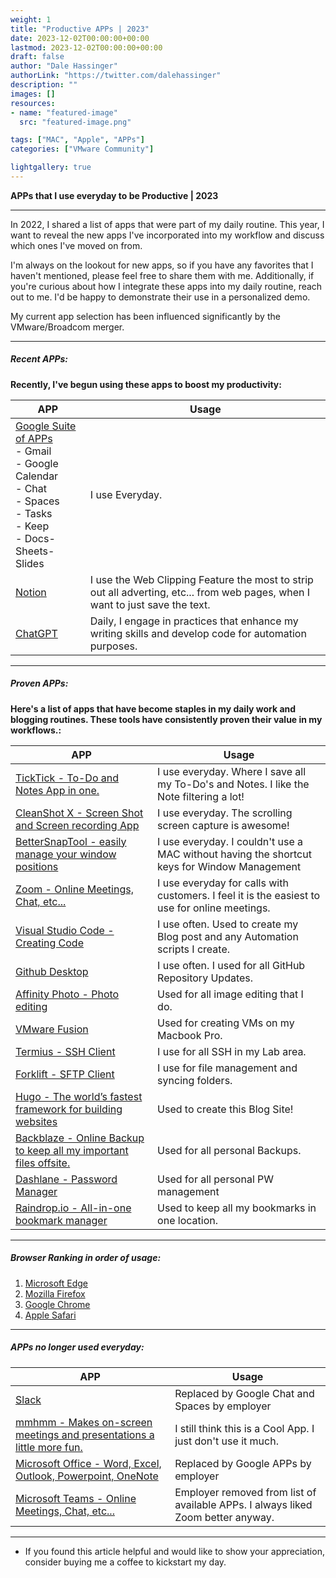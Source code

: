 ```yaml
---
weight: 1
title: "Productive APPs | 2023"
date: 2023-12-02T00:00:00+00:00
lastmod: 2023-12-02T00:00:00+00:00
draft: false
author: "Dale Hassinger"
authorLink: "https://twitter.com/dalehassinger"
description: ""
images: []
resources:
- name: "featured-image"
  src: "featured-image.png"

tags: ["MAC", "Apple", "APPs"]
categories: ["VMware Community"]

lightgallery: true
---
```


**APPs that I use everyday to be Productive | 2023**

---

<!--more-->

In 2022, I shared a list of apps that were part of my daily routine. This year, I want to reveal the new apps I've incorporated into my workflow and discuss which ones I've moved on from.  

I'm always on the lookout for new apps, so if you have any favorites that I haven't mentioned, please feel free to share them with me. Additionally, if you're curious about how I integrate these apps into my daily routine, reach out to me. I'd be happy to demonstrate their use in a personalized demo.  

My current app selection has been influenced significantly by the VMware/Broadcom merger.  

---

##### Recent APPs:

**Recently, I've begun using these apps to boost my productivity:**  

| APP | Usage |
|-|-|
| [Google Suite of APPs](https://www.google.com)<br> - Gmail <br> - Google Calendar <br> - Chat <br> - Spaces <br> - Tasks <br> - Keep <br> - Docs-Sheets-Slides | I use Everyday. |
| [Notion](https://www.notion.so/) | I use the Web Clipping Feature the most to strip out all adverting, etc... from web pages, when I want to just save the text. |
| [ChatGPT](https://openai.com/) | Daily, I engage in practices that enhance my writing skills and develop code for automation purposes. |

---

##### Proven APPs:  

**Here's a list of apps that have become staples in my daily work and blogging routines. These tools have consistently proven their value in my workflows.:**


| APP    | Usage |
| -------- | ------- |
| [TickTick - To-Do and Notes App in one.](https://ticktick.com)  | I use everyday. Where I save all my To-Do's and Notes. I like the Note filtering a lot!  |
| [CleanShot X - Screen Shot and Screen recording App](https://cleanshot.com/)  | I use everyday. The scrolling screen capture is awesome! |
| [BetterSnapTool - easily manage your window positions](https://folivora.ai/bettersnaptool)  | I use everyday. I couldn't use a MAC without having the shortcut keys for Window Management |
| [Zoom - Online Meetings, Chat, etc...](https://zoom.us/)  | I use everyday for calls with customers. I feel it is the easiest to use for online meetings. |
| [Visual Studio Code - Creating Code](https://code.visualstudio.com/)  | I use often. Used to create my Blog post and any Automation scripts I create. |
| [Github Desktop](https://docs.github.com/en/get-started/using-github/github-desktop)  | I use often. I used for all GitHub Repository Updates. |
| [Affinity Photo - Photo editing](https://affinity.serif.com/en-us/photo/)  | Used for all image editing that I do. |
| [VMware Fusion](https://www.vmware.com/products/fusion.html)  | Used for creating VMs on my Macbook Pro. |
| [Termius - SSH Client](https://termius.com/)  | I use for all SSH in my Lab area. |
| [Forklift - SFTP Client](https://binarynights.com/)  | I use for file management and syncing folders. |
| [Hugo - The world’s fastest framework for building websites](https://gohugo.io/)  | Used to create this Blog Site! |
| [Backblaze - Online Backup to keep all my important files offsite.](https://www.backblaze.com/)  | Used for all personal Backups. |
| [Dashlane - Password Manager](https://www.dashlane.com/)  | Used for all personal PW management |
| [Raindrop.io - All-in-one bookmark manager](https://raindrop.io)  | Used to keep all my bookmarks in one location. |

---

##### Browser Ranking in order of usage:  

1. [Microsoft Edge](https://www.microsoft.com/en-us/edge)
2. [Mozilla Firefox](https://www.mozilla.org)
3. [Google Chrome](https://www.google.com/chrome)
4. [Apple Safari](https://www.apple.com/safari/)

---

##### APPs no longer used everyday:  

| APP    | Usage |
| -------- | ------- |
| [Slack](https://slack.com/) | Replaced by Google Chat and Spaces by employer |
| [mmhmm - Makes on-screen meetings and presentations a little more fun.](https://www.mmhmm.app) | I still think this is a Cool App. I just don't use it much. |
| [Microsoft Office - Word, Excel, Outlook, Powerpoint, OneNote](https://www.microsoft.com) | Replaced by Google APPs by employer |
| [Microsoft Teams - Online Meetings, Chat, etc...](https://www.microsoft.com) | Employer removed from list of available APPs. I always liked Zoom better anyway. |

---

* If you found this article helpful and would like to show your appreciation, consider buying me a coffee to kickstart my day.  

<center>
<script type="text/javascript" src="https://cdnjs.buymeacoffee.com/1.0.0/button.prod.min.js" data-name="bmc-button" data-slug="dalehassinger" data-color="#FFDD00" data-emoji=""  data-font="Cookie" data-text="Buy me a coffee" data-outline-color="#000000" data-font-color="#000000" data-coffee-color="#ffffff" ></script>
</center>

